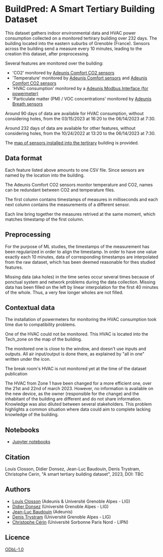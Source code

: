 # BuildPred: A Smart Tertiary Building Dataset

This dataset gathers indoor environmental data and HVAC power consumption collected on a monitored tertirary building over 232 days. The building located into the eastern suburbs of Grenoble (France). Sensors across the building send a measure every 10 minutes, leading to the creation this dataset, after preprocessing.

Several features are monitored over the building:
* 'CO2' monitored by [Adeunis Comfort CO2 sensors](https://www.adeunis.com/en/produit/iaq-co2-temperature-humidity/)
* 'Temperature' monitored by [Adeunis Comfort sensors](https://www.adeunis.com/en/produit/comfort-temperature-humidity-2/) and [Adeunis Comfort CO2 sensors](https://www.adeunis.com/en/produit/iaq-co2-temperature-humidity/)
* 'HVAC consumption' monitored by a [Adeunis Modbus Interface (for powermeter)](https://www.adeunis.com/en/produit/modbus-interface-for-modbus-slaves/)
* 'Particulate matter (PM) / VOC concentrations' monitored by [Adeunis Breath sensors](https://www.adeunis.com/en/produit/breath-indoor-air-quality/)

Around 90 days of data are available for HVAC consumption, without considering holes, from the 03/15/2023 at 16:20 to the 06/14/2023 at 7:30.

Around 232 days of data are available for other features, without considering holes, from the 10/24/2022 at 13:20 to the 06/14/2023 at 7:30.

The [map of sensors installed into the tertirary](https://github.com/CampusIoT/datasets/tree/main/BuildPred/ground_plan_sensors.jpg) building is provided.

## Data format

Each feature listed above amounts to one CSV file. Since sensors are named by the location into the building.

The Adeunis Comfort CO2 sensors monitor temperature and CO2, names can be redundant between CO2 and temperature files.

The first column contains timestamps of measures in milliseconds and each next column contains the measurements of a different sensor.

Each line bring together the measures retrived at the same moment, which matches timestamp of the first column.

## Preprocessing

For the purpose of ML studies, the timestamps of the measurement has been regularized in order to align the timestamp. In order to have one value exactly each 10 minutes, data of corresponding timestamps are interpolated from the raw dataset, which has been deemed reasonable for thes studied features.

Missing data (aka holes) in the time series occur several times because of ponctual system and network problems during the data collection. Missing data has been filled on the left by linear interpolation for the first 40 minutes of the whole. Thus, a very few longer wholes are not filled.

## Contextual data

The installation of powermeters for monitoring the HVAC consumption took time due to compatibility problems.

One of the HVAC could not be monitored. This HVAC is located into the Tech_zone on the map of the building.

The monitored one is close to the window, and doesn't use inputs and outputs. All air input/output is done there, as explained by "all in one" written under the icon.

The break room's HVAC is not monitored yet at the time of the dataset publication

The HVAC from Zone 1 have been changed for a more efficient one, over the 21st and 22nd of march 2023. However, no information is available on the new device, as the owner (responsible for the change) and the inhabitant of the building are different and do not share information. Knowledge was also diluted between several stakeholders. This problem highlights a common situation where data could aim to complete lacking knowledge of the building.

## Notebooks

* [Jupyter notebooks](https://github.com/CampusIoT/datasets/tree/main/BuildPred/notebooks)

## Citation

Louis Closson, Didier Donsez, Jean-Luc Baudouin, Denis Trystram, Christophe Cerin, "A smart tertiary building dataset", 2023, DOI: TBC

## Authors

* [Louis Closson](https://www.linkedin.com/in/louis-closson-435341171/) (Adeunis & Université Grenoble Alpes - LIG)
* [Didier Donsez](https://www.linkedin.com/in/didierdonsez/) (Université Grenoble Alpes - LIG)
* [Jean-Luc Baudouin](https://www.linkedin.com/in/jean-luc-baudouin-08389614/) (Adeunis)
* [Denis Trystram](https://www.linkedin.com/in/denis-trystram-a211174/) (Université Grenoble Alpes - LIG)
* [Christophe Cérin](https://www.linkedin.com/in/christophe-c%C3%A9rin-829a3926/) (Université Sorbonne Paris Nord - LIPN)

## Licence

[ODbL-1.0](https://spdx.org/licenses/ODbL-1.0.html#licenseText)
